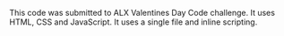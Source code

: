 This code was submitted to ALX Valentines Day Code challenge.
It uses HTML, CSS and JavaScript. It uses a single file and inline scripting.
